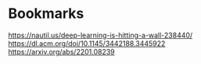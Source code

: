 # Bookmarks
https://nautil.us/deep-learning-is-hitting-a-wall-238440/
https://dl.acm.org/doi/10.1145/3442188.3445922
https://arxiv.org/abs/2201.08239